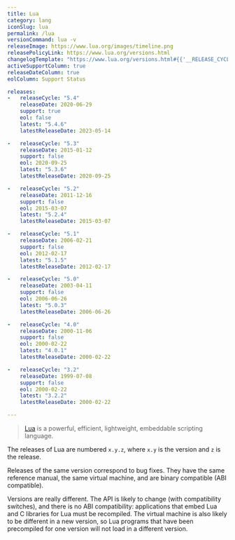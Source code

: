 ```yaml
---
title: Lua
category: lang
iconSlug: lua
permalink: /lua
versionCommand: lua -v
releaseImage: https://www.lua.org/images/timeline.png
releasePolicyLink: https://www.lua.org/versions.html
changelogTemplate: "https://www.lua.org/versions.html#{{'__RELEASE_CYCLE__'|split:' '|first}}/"
activeSupportColumn: true
releaseDateColumn: true
eolColumn: Support Status

releases:
-   releaseCycle: "5.4"
    releaseDate: 2020-06-29
    support: true
    eol: false
    latest: "5.4.6"
    latestReleaseDate: 2023-05-14

-   releaseCycle: "5.3"
    releaseDate: 2015-01-12
    support: false
    eol: 2020-09-25
    latest: "5.3.6"
    latestReleaseDate: 2020-09-25

-   releaseCycle: "5.2"
    releaseDate: 2011-12-16
    support: false
    eol: 2015-03-07
    latest: "5.2.4"
    latestReleaseDate: 2015-03-07

-   releaseCycle: "5.1"
    releaseDate: 2006-02-21
    support: false
    eol: 2012-02-17
    latest: "5.1.5"
    latestReleaseDate: 2012-02-17

-   releaseCycle: "5.0"
    releaseDate: 2003-04-11
    support: false
    eol: 2006-06-26
    latest: "5.0.3"
    latestReleaseDate: 2006-06-26

-   releaseCycle: "4.0"
    releaseDate: 2000-11-06
    support: false
    eol: 2000-02-22
    latest: "4.0.1"
    latestReleaseDate: 2000-02-22

-   releaseCycle: "3.2"
    releaseDate: 1999-07-08
    support: false
    eol: 2000-02-22
    latest: "3.2.2"
    latestReleaseDate: 2000-02-22

---
```


> [Lua](https://www.lua.org/) is a powerful, efficient, lightweight,
> embeddable scripting language.

The releases of Lua are numbered `x.y.z`, where `x.y` is the
version and `z` is the release.

Releases of the same version correspond to bug fixes.
They have the same reference manual, the same virtual machine,
and are binary compatible (ABI compatible).

Versions are really different. The API is likely to change
(with compatibility switches), and there is no ABI compatibility:
applications that embed Lua and C libraries for Lua must be
recompiled. The virtual machine is also likely to be different in
a new version, so Lua programs that have been precompiled for one
version will not load in a different version.

